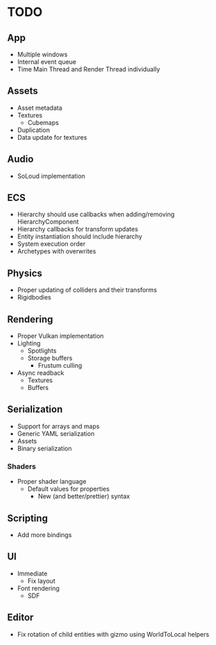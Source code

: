 # TODO

## App
- Multiple windows
- Internal event queue
- Time Main Thread and Render Thread individually

## Assets
- Asset metadata
- Textures
	- Cubemaps
- Duplication
- Data update for textures

## Audio
- SoLoud implementation

## ECS
- Hierarchy should use callbacks when adding/removing HierarchyComponent
- Hierarchy callbacks for transform updates
- Entity instantiation should include hierarchy
- System execution order
- Archetypes with overwrites

## Physics
- Proper updating of colliders and their transforms
- Rigidbodies

## Rendering
- Proper Vulkan implementation
- Lighting
	- Spotlights
  - Storage buffers
	- Frustum culling
- Async readback
	- Textures
	- Buffers

## Serialization
- Support for arrays and maps
- Generic YAML serialization
- Assets
- Binary serialization

### Shaders
- Proper shader language
  - Default values for properties
	- New (and better/prettier) syntax

## Scripting
- Add more bindings

## UI
- Immediate
	- Fix layout
- Font rendering
    - SDF

## Editor
- Fix rotation of child entities with gizmo using WorldToLocal helpers
